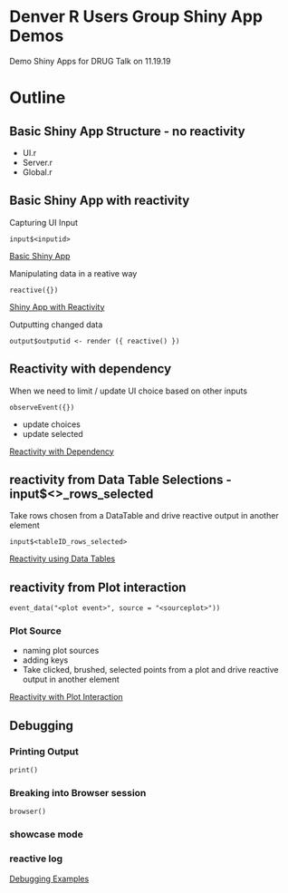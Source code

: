 # Denver R Users Group Shiny App Demos
Demo Shiny Apps for DRUG Talk on 11.19.19

# Outline 
## Basic Shiny App Structure - no reactivity 
- UI.r
- Server.r
- Global.r

## Basic Shiny App with reactivity 
Capturing UI Input 

`input$<inputid>`

[Basic Shiny App](https://github.com/kbartsch/DRUG-Shiny-Demos/tree/master/Basic%20Shiny%20App)

Manipulating data in a reative way

`reactive({})`

[Shiny App with Reactivity](https://github.com/kbartsch/DRUG-Shiny-Demos/tree/master/Shiny%20App%20with%20Reactivity)

Outputting changed data

`output$outputid <- render ({ reactive() })`

## Reactivity with dependency 
When we need to limit / update UI choice based on other inputs 

`observeEvent({})`
- update choices 
- update selected 

[Reactivity with Dependency](https://github.com/kbartsch/DRUG-Shiny-Demos/tree/master/Reactive%20App%20with%20Dependencies)

## reactivity from Data Table Selections - input$<>_rows_selected
Take rows chosen from a DataTable and drive reactive output in another element 
 
 `input$<tableID_rows_selected>`

[Reactivity using Data Tables](https://github.com/kbartsch/DRUG-Shiny-Demos/tree/master/Reactivity%20from%20Data%20Tables)

## reactivity from Plot interaction 
`event_data("<plot event>", source = "<sourceplot>"))`

### Plot Source 
- naming plot sources 
- adding keys 
- Take clicked, brushed, selected points from a plot and drive reactive output in another element 
 
[Reactivity with Plot Interaction](https://github.com/kbartsch/DRUG-Shiny-Demos/tree/master/Reactivity%20from%20Plot%20Interaction)

## Debugging 

### Printing Output 
`print()` 
### Breaking into Browser session
`browser()`
### showcase mode

### reactive log

[Debugging Examples](https://github.com/kbartsch/DRUG-Shiny-Demos/tree/master/Debugging%20Examples)
